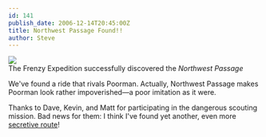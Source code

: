 ```yaml
---
id: 141
publish_date: 2006-12-14T20:45:00Z
title: Northwest Passage Found!!
author: Steve
---
```

[![](http://www.flagstafffrenzy.org/wp-content/uploads/2006/12/Northwest_Passage.gif)](http://www.flagstafffrenzy.org/wp-content/uploads/2006/12/Northwest_Passage.gif)  
The Frenzy Expedition successfully discovered the _Northwest Passage_

We've found a ride that rivals Poorman. Actually, Northwest Passage makes Poorman look rather impoverished—a poor imitation as it were.

Thanks to Dave, Kevin, and Matt for participating in the dangerous scouting mission. Bad news for them: I think I've found yet another, even more [secretive route](http://picasaweb.google.com/flagstafffrenzy/FrenzyFunnies#5395895732657370386)!